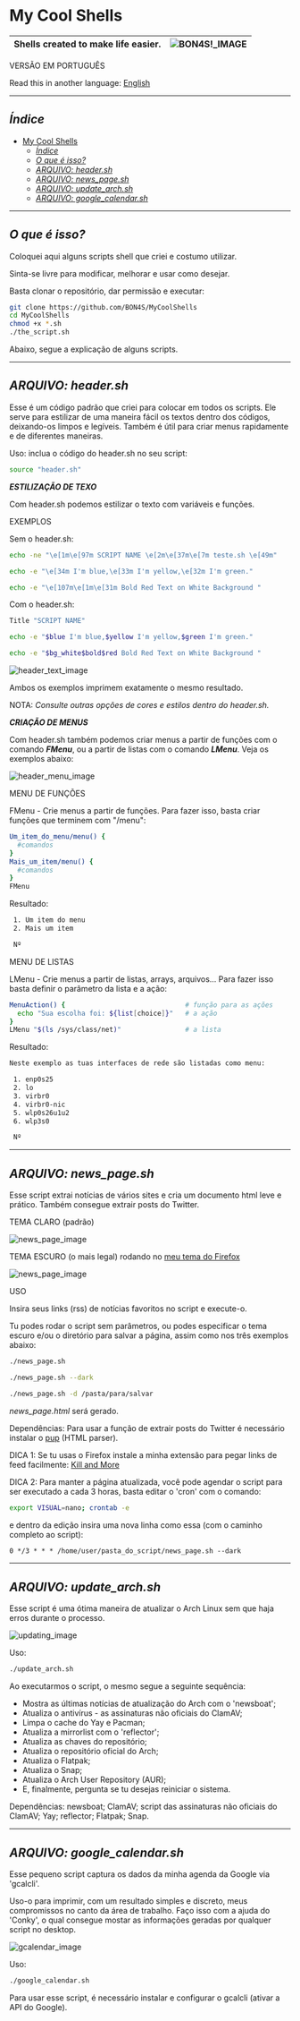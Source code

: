 # My Cool Shells

| Shells created to make life easier. | ![BON4S!_IMAGE](screenshots/screenshot-BON4S.gif) |
|-|-|

VERSÃO EM PORTUGUÊS

Read this in another language: [English](readme.en.md)

--------

## *Índice*

- [My Cool Shells](#my-cool-shells)
  - [*Índice*](#user-content-índice)
  - [*O que é isso?*](#user-content-o-que-é-isso)
  - [*ARQUIVO: header.sh*](#arquivo-headersh)
  - [*ARQUIVO: news_page.sh*](#arquivo-news_pagesh)
  - [*ARQUIVO: update_arch.sh*](#arquivo-update_archsh)
  - [*ARQUIVO: google_calendar.sh*](#arquivo-google_calendarsh)

--------

## *O que é isso?*

Coloquei aqui alguns scripts shell que criei e costumo utilizar.

Sinta-se livre para modificar, melhorar e usar como desejar.

Basta clonar o repositório, dar permissão e executar:

```bash
git clone https://github.com/BON4S/MyCoolShells
cd MyCoolShells
chmod +x *.sh
./the_script.sh
```

Abaixo, segue a explicação de alguns scripts.

--------

## *ARQUIVO: header.sh*

Esse é um código padrão que criei para colocar em todos os scripts. Ele serve para estilizar de uma maneira fácil os textos dentro dos códigos, deixando-os limpos e legíveis. Também é útil para criar menus rapidamente e de diferentes maneiras.

Uso: inclua o código do header.sh no seu script:

```bash
source "header.sh"
```

***ESTILIZAÇÃO DE TEXO***

Com header.sh podemos estilizar o texto com variáveis e funções.

EXEMPLOS

Sem o header.sh:

```bash
echo -ne "\e[1m\e[97m SCRIPT NAME \e[2m\e[37m\e[7m teste.sh \e[49m"

echo -e "\e[34m I'm blue,\e[33m I'm yellow,\e[32m I'm green."

echo -e "\e[107m\e[1m\e[31m Bold Red Text on White Background "
```

Com o header.sh:

```bash
Title "SCRIPT NAME"

echo -e "$blue I'm blue,$yellow I'm yellow,$green I'm green."

echo -e "$bg_white$bold$red Bold Red Text on White Background "
```

![header_text_image](screenshots/screenshot-text.png)

Ambos os exemplos imprimem exatamente o mesmo resultado.

NOTA: *Consulte outras opções de cores e estilos dentro do header.sh.*

***CRIAÇÃO DE MENUS***

Com header.sh também podemos criar menus a partir de funções com o comando ***FMenu***, ou a partir de listas com o comando ***LMenu***. Veja os exemplos abaixo:

![header_menu_image](screenshots/screenshot-menu.gif)

MENU DE FUNÇÕES

FMenu - Crie menus a partir de funções. Para fazer isso, basta criar funções que terminem com "/menu":

```bash
Um_item_do_menu/menu() {
  #comandos
}
Mais_um_item/menu() {
  #comandos
}
FMenu
```

Resultado:

```txt
 1. Um item do menu
 2. Mais um item

 Nº
```

MENU DE LISTAS

LMenu - Crie menus a partir de listas, arrays, arquivos... Para fazer isso basta definir o parâmetro da lista e a ação:

```bash
MenuAction() {                              # função para as ações
  echo "Sua escolha foi: ${list[choice]}"   # a ação
}
LMenu "$(ls /sys/class/net)"                # a lista
```

Resultado:

```txt
Neste exemplo as tuas interfaces de rede são listadas como menu:

 1. enp0s25
 2. lo
 3. virbr0
 4. virbr0-nic
 5. wlp0s26u1u2
 6. wlp3s0

 Nº
```

--------

## *ARQUIVO: news_page.sh*

Esse script extrai notícias de vários sites e cria um documento html leve e prático. Também consegue extrair posts do Twitter.

TEMA CLARO (padrão)

![news_page_image](screenshots/screenshot-news-light.png)

TEMA ESCURO (o mais legal) rodando no [meu tema do Firefox](https://addons.mozilla.org/en-US/firefox/addon/focus-and-darkness/)

![news_page_image](screenshots/screenshot-news-dark.gif)

USO

Insira seus links (rss) de notícias favoritos no script e execute-o.

Tu podes rodar o script sem parâmetros, ou podes especificar o tema escuro e/ou o diretório para salvar a página, assim como nos três exemplos abaixo:

```bash
./news_page.sh

./news_page.sh --dark

./news_page.sh -d /pasta/para/salvar
```

*news_page.html* será gerado.

Dependências: Para usar a função de extrair posts do Twitter é necessário instalar o [pup](https://github.com/ericchiang/pup) (HTML parser).

DICA 1: Se tu usas o Firefox instale a minha extensão para pegar links de feed facilmente: [Kill and More](https://github.com/BON4S/KillAndMore)

DICA 2: Para manter a página atualizada, você pode agendar o script para ser executado a cada 3 horas, basta editar o 'cron' com o comando:

```bash
export VISUAL=nano; crontab -e
```

e dentro da edição insira uma nova linha como essa (com o caminho completo ao script):

```txt
0 */3 * * * /home/user/pasta_do_script/news_page.sh --dark
```

--------

## *ARQUIVO: update_arch.sh*

Esse script é uma ótima maneira de atualizar o Arch Linux sem que haja erros durante o processo.

![updating_image](screenshots/screenshot-updating.gif)

Uso:

```bash
./update_arch.sh
```

Ao executarmos o script, o mesmo segue a seguinte sequência:

- Mostra as últimas notícias de atualização do Arch com o 'newsboat';
- Atualiza o antivírus - as assinaturas não oficiais do ClamAV;
- Limpa o cache do Yay e Pacman;
- Atualiza a mirrorlist com o 'reflector';
- Atualiza as chaves do repositório;
- Atualiza o repositório oficial do Arch;
- Atualiza o Flatpak;
- Atualiza o Snap;
- Atualiza o Arch User Repository (AUR);
- E, finalmente, pergunta se tu desejas reiniciar o sistema.

Dependências: newsboat; ClamAV; script das assinaturas não oficiais do ClamAV; Yay; reflector; Flatpak; Snap.

--------

## *ARQUIVO: google_calendar.sh*

Esse pequeno script captura os dados da minha agenda da Google via 'gcalcli'.

Uso-o para imprimir, com um resultado simples e discreto, meus compromissos no canto da área de trabalho. Faço isso com a ajuda do 'Conky', o qual consegue mostar as informações geradas por qualquer script no desktop.

![gcalendar_image](screenshots/screenshot-calendar.png)

Uso:

```bash
./google_calendar.sh
```

Para usar esse script, é necessário instalar e configurar o gcalcli (ativar a API do Google).
